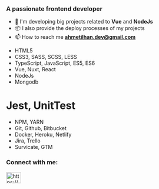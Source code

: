 <h3>A passionate frontend developer</h3>

- 🌱 I'm developing big projects related to **Vue** and **NodeJs**
- 📦 I also provide the deploy processes of my projects
- 📫 How to reach me **ahmetilhan.dev@gmail.com**
* HTML5
* CSS3, SASS, SCSS, LESS
* TypeScript, JavaScript, ES5, ES6
* Vue, Nuxt, React
* NodeJs
* Mongodb
# Jest, UnitTest
* NPM, YARN
* Git, Github, Bitbucket
* Docker, Heroku, Netlify
* Jira, Trello
* Survicate, GTM

<h3 align="left">Connect with me:</h3>
<p align="left">
<a href="https://www.linkedin.com/in/ahmetilhan24" target="blank"><img align="center" src="https://raw.githubusercontent.com/rahuldkjain/github-profile-readme-generator/master/src/images/icons/Social/linked-in-alt.svg" alt="https://www.linkedin.com/in/ahmetilhan24" height="30" width="40" /></a>
</p>
